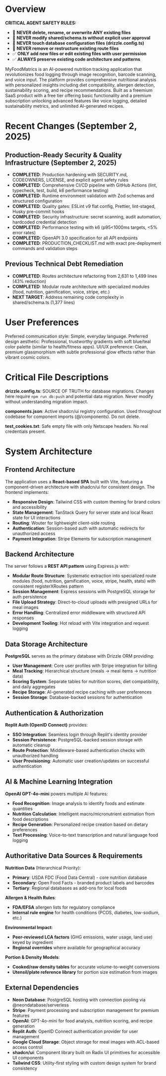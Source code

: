 # Overview

**CRITICAL AGENT SAFETY RULES:**
- 🚫 **NEVER delete, rename, or overwrite ANY existing files**
- 🚫 **NEVER modify shared/schema.ts without explicit user approval**
- 🚫 **NEVER touch database configuration files (drizzle.config.ts)**
- 🚫 **NEVER remove or restructure existing route files**
- ✅ **ONLY add new files or edit existing files with user permission**
- ✅ **ALWAYS preserve existing code architecture and patterns**

MyFoodMatrics is an AI-powered nutrition tracking application that revolutionizes food logging through image recognition, barcode scanning, and voice input. The platform provides comprehensive nutritional analysis with personalized insights including diet compatibility, allergen detection, sustainability scoring, and recipe recommendations. Built as a freemium SaaS product with a free tier offering basic functionality and a premium subscription unlocking advanced features like voice logging, detailed sustainability metrics, and unlimited AI-generated recipes.

# Recent Changes (September 2, 2025)

## Production-Ready Security & Quality Infrastructure (September 2, 2025)
- **COMPLETED**: Production hardening with SECURITY.md, CODEOWNERS, LICENSE, and explicit agent safety rules
- **COMPLETED**: Comprehensive CI/CD pipeline with GitHub Actions (lint, typecheck, test, build, k6 performance testing)
- **COMPLETED**: Runtime environment validation with Zod schemas and structured configuration
- **COMPLETED**: Quality gates: ESLint v9 flat config, Prettier, lint-staged, Husky pre-commit hooks
- **COMPLETED**: Security infrastructure: secret scanning, audit automation, hardcoded credential detection
- **COMPLETED**: Performance testing with k6 (p95<1000ms targets, <5% error rates)
- **COMPLETED**: OpenAPI 3.0 specification for all API endpoints
- **COMPLETED**: PRODUCTION_CHECKLIST.md with exact pre-deployment commands and validation steps

## Previous Technical Debt Remediation
- **COMPLETED**: Routes architecture refactoring from 2,631 to 1,499 lines (43% reduction)
- **COMPLETED**: Modular route architecture with specialized modules (food, nutrition, gamification, voice, stripe, etc.)
- **NEXT TARGET**: Address remaining code complexity in shared/schema.ts (1,377 lines)

# User Preferences

Preferred communication style: Simple, everyday language.
Preferred design aesthetic: Professional, trustworthy gradients with soft blue/teal color palette (similar to health/fitness apps).
UI/UX preference: Clean, premium glassmorphism with subtle professional glow effects rather than vibrant cosmic colors.

# Critical File Descriptions

**drizzle.config.ts**: SOURCE OF TRUTH for database migrations. Changes here require `npm run db:push` and potential data migration. Never modify without understanding migration impact.

**components.json**: Active shadcn/ui registry configuration. Used throughout codebase for component imports (@/components). Do not delete.

**test_cookies.txt**: Safe empty file with only Netscape headers. No real credentials present.

# System Architecture

## Frontend Architecture
The application uses a **React-based SPA** built with Vite, featuring a component-driven architecture with shadcn/ui for consistent design. The frontend implements:

- **Responsive Design**: Tailwind CSS with custom theming for brand colors and accessibility
- **State Management**: TanStack Query for server state and local React state for UI interactions
- **Routing**: Wouter for lightweight client-side routing
- **Authentication**: Session-based auth with automatic redirects for unauthorized access
- **Payment Integration**: Stripe Elements for subscription management

## Backend Architecture
The server follows a **REST API pattern** using Express.js with:

- **Modular Route Structure**: Systematic extraction into specialized route modules (food, nutrition, gamification, voice, stripe, health, stats) with consistent registerXRoutes pattern
- **Session Management**: Express sessions with PostgreSQL storage for auth persistence
- **File Upload Strategy**: Direct-to-cloud uploads with presigned URLs for meal images
- **Error Handling**: Centralized error middleware with structured API responses
- **Development Tooling**: Hot reload with Vite integration and request logging

## Data Storage Architecture
**PostgreSQL** serves as the primary database with Drizzle ORM providing:

- **User Management**: Core user profiles with Stripe integration for billing
- **Meal Tracking**: Hierarchical structure (meals → meal items → nutrition data)
- **Scoring System**: Separate tables for nutrition scores, diet compatibility, and daily aggregates
- **Recipe Storage**: AI-generated recipe caching with user preferences
- **Session Storage**: Database-backed sessions for authentication

## Authentication & Authorization
**Replit Auth (OpenID Connect)** provides:

- **SSO Integration**: Seamless login through Replit's identity provider
- **Session Persistence**: PostgreSQL-backed session storage with automatic cleanup
- **Route Protection**: Middleware-based authentication checks with unauthorized handling
- **User Provisioning**: Automatic user creation/updates on successful authentication

## AI & Machine Learning Integration
**OpenAI GPT-4o-mini** powers multiple AI features:

- **Food Recognition**: Image analysis to identify foods and estimate quantities
- **Nutrition Calculation**: Intelligent macro/micronutrient estimation from food descriptions
- **Recipe Generation**: Personalized recipe creation based on dietary preferences
- **Text Processing**: Voice-to-text transcription and natural language food logging

## Authoritative Data Sources & Requirements

**Nutrition Data** (Hierarchical Priority):
- **Primary**: USDA FDC (Food Data Central) - core nutrition database
- **Secondary**: Open Food Facts - branded product labels and barcodes
- **Tertiary**: Regional databases as add-ons for local foods

**Allergen & Health Rules**:
- **FDA/EFSA** allergen lists for regulatory compliance
- **Internal rule engine** for health conditions (PCOS, diabetes, low-sodium, etc.)

**Environmental Impact**:
- **Peer-reviewed LCA factors** (GHG emissions, water usage, land use) keyed by ingredient
- **Regional overrides** where available for geographical accuracy

**Portion & Density Models**:
- **Cooked/raw density tables** for accurate volume-to-weight conversions
- **Utensil/plate reference library** for portion size estimation from images

## External Dependencies

- **Neon Database**: PostgreSQL hosting with connection pooling via @neondatabase/serverless
- **Stripe**: Payment processing and subscription management for premium features
- **OpenAI**: GPT-4o-mini for food analysis, nutrition scoring, and recipe generation
- **Replit Auth**: OpenID Connect authentication provider for user management
- **Google Cloud Storage**: Object storage for meal images with ACL-based access control
- **shadcn/ui**: Component library built on Radix UI primitives for accessible UI components
- **Tailwind CSS**: Utility-first styling with custom design system for brand consistency
